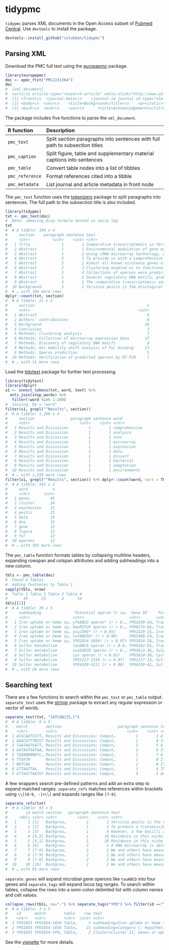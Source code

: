 
tidypmc
=======

`tidypmc` parses XML documents in the Open Access subset of [Pubmed Central](https://europepmc.org). Use `devtools` to install the package.

``` r
devtools::install_github("cstubben/tidypmc")
```

Parsing XML
-----------

Download the PMC full text using the [europepmc](https://github.com/ropensci/europepmc) package.

``` r
library(europepmc)
doc <- epmc_ftxt("PMC2231364")
doc
#  {xml_document}
#  <article article-type="research-article" xmlns:xlink="http://www.w3.org/1999/xlink">
#  [1] <front>\n  <journal-meta>\n    <journal-id journal-id-type="nlm-ta"> ...
#  [2] <body>\n  <sec>\n    <title>Background</title>\n    <p><italic>Yersi ...
#  [3] <back>\n  <ack>\n    <sec>\n      <title>Acknowledgements</title>\n  ...
```

The package includes five functions to parse the `xml_document`.

<table>
<colgroup>
<col width="17%" />
<col width="82%" />
</colgroup>
<thead>
<tr class="header">
<th align="left">R function</th>
<th align="left">Description</th>
</tr>
</thead>
<tbody>
<tr class="odd">
<td align="left"><code>pmc_text</code></td>
<td align="left">Split section paragraphs into sentences with full path to subsection titles</td>
</tr>
<tr class="even">
<td align="left"><code>pmc_caption</code></td>
<td align="left">Split figure, table and supplementary material captions into sentences</td>
</tr>
<tr class="odd">
<td align="left"><code>pmc_table</code></td>
<td align="left">Convert table nodes into a list of tibbles</td>
</tr>
<tr class="even">
<td align="left"><code>pmc_reference</code></td>
<td align="left">Format references cited into a tibble</td>
</tr>
<tr class="odd">
<td align="left"><code>pmc_metadata</code></td>
<td align="left">List journal and article metadata in front node</td>
</tr>
</tbody>
</table>

The `pmc_text` function uses the [tokenizers](https://lincolnmullen.com/software/tokenizers/) package to split paragraphs into sentences. The full path to the subsection title is also included.

``` r
library(tidypmc)
txt <- pmc_text(doc)
#  Note: removing disp-formula nested in sec/p tag
txt
#  # A tibble: 194 x 4
#     section    paragraph sentence text                                                                         
#     <chr>          <int>    <int> <chr>                                                                        
#   1 Title              1        1 Comparative transcriptomics in Yersinia pestis: a global view of environment…
#   2 Abstract           1        1 Environmental modulation of gene expression in Yersinia pestis is critical f…
#   3 Abstract           1        2 Using cDNA microarray technology, we have analyzed the global gene expressio…
#   4 Abstract           2        1 To provide us with a comprehensive view of environmental modulation of globa…
#   5 Abstract           2        2 Almost all known virulence genes of Y. pestis were differentially regulated …
#   6 Abstract           2        3 Clustering enabled us to functionally classify co-expressed genes, including…
#   7 Abstract           2        4 Collections of operons were predicted from the microarray data, and some of …
#   8 Abstract           2        5 Several regulatory DNA motifs, probably recognized by the regulatory protein…
#   9 Abstract           3        1 The comparative transcriptomics analysis we present here not only benefits o…
#  10 Background         1        1 Yersinia pestis is the etiological agent of plague, alternatively growing in…
#  # … with 184 more rows
dplyr::count(txt, section)
#  # A tibble: 21 x 2
#     section                                                  n
#     <chr>                                                <int>
#   1 Abstract                                                 8
#   2 Authors' contributions                                   6
#   3 Background                                              20
#   4 Conclusion                                               3
#   5 Methods; Clustering analysis                             7
#   6 Methods; Collection of microarray expression data       17
#   7 Methods; Discovery of regulatory DNA motifs              8
#   8 Methods; Gel mobility shift analysis of Fur binding     13
#   9 Methods; Operon prediction                               5
#  10 Methods; Verification of predicted operons by RT-PCR     7
#  # … with 11 more rows
```

Load the [tidytext](https://www.tidytextmining.com/) package for further text processing.

``` r
library(tidytext)
library(dplyr)
x1 <- unnest_tokens(txt, word, text) %>%
  anti_join(stop_words) %>%
   filter(!word %in% 1:100)
#  Joining, by = "word"
filter(x1, grepl("^Results", section))
#  # A tibble: 1,269 x 4
#     section                paragraph sentence word         
#     <chr>                      <int>    <int> <chr>        
#   1 Results and Discussion         1        1 comprehensive
#   2 Results and Discussion         1        1 analysis     
#   3 Results and Discussion         1        1 sets         
#   4 Results and Discussion         1        1 microarray   
#   5 Results and Discussion         1        1 expression   
#   6 Results and Discussion         1        1 data         
#   7 Results and Discussion         1        1 dissect      
#   8 Results and Discussion         1        1 bacterial    
#   9 Results and Discussion         1        1 adaptation   
#  10 Results and Discussion         1        1 environments 
#  # … with 1,259 more rows
filter(x1, grepl("^Results", section)) %>% dplyr::count(word, sort = TRUE)
#  # A tibble: 595 x 2
#     word           n
#     <chr>      <int>
#   1 genes         45
#   2 cluster       24
#   3 expression    21
#   4 pestis        21
#   5 data          19
#   6 dna           15
#   7 gene          15
#   8 figure        13
#   9 fur           12
#  10 operons       12
#  # … with 585 more rows
```

The `pmc_table` function formats tables by collapsing multiline headers, expanding rowspan and colspan attributes and adding subheadings into a new column.

``` r
tbls <- pmc_table(doc)
#  Found 4 tables
#  Adding footnotes to Table 1
sapply(tbls, nrow)
#  Table 1 Table 2 Table 3 Table 4 
#       39      23       4      34
tbls[[1]]
#  # A tibble: 39 x 5
#     subheading              `Potential operon (r va… `Gene ID`   `Putative or predicted functi… `Reference (s)`
#     <chr>                   <chr>                    <chr>       <chr>                          <chr>          
#   1 Iron uptake or heme sy… yfeABCD operon* (r > 0.… YPO2439-24… Transport/binding chelated ir… yfeABCD [54]   
#   2 Iron uptake or heme sy… hmuRSTUV operon (r > 0.… YPO0279-02… Transport/binding hemin        hmuRSTUV [55]  
#   3 Iron uptake or heme sy… ysuJIHG* (r > 0.95)      YPO1529-15… Iron uptake                    -              
#   4 Iron uptake or heme sy… sufABCDS* (r > 0.90)     YPO2400-24… Iron-regulated Fe-S cluster a… -              
#   5 Iron uptake or heme sy… YPO1854-1856* (r > 0.97) YPO1854-18… Iron uptake or heme synthesis? -              
#   6 Sulfur metabolism       tauABCD operon (r > 0.9… YPO0182-01… Transport/binding taurine      tauABCD [56]   
#   7 Sulfur metabolism       ssuEADCB operon (r > 0.… YPO3623-36… Sulphur metabolism             ssu operon [57]
#   8 Sulfur metabolism       cys operon (r > 0.92)    YPO3010-30… Cysteine synthesis             -              
#   9 Sulfur metabolism       YPO1317-1319 (r > 0.97)  YPO1317-13… Sulfur metabolism?             -              
#  10 Sulfur metabolism       YPO4109-4111 (r > 0.90)  YPO4109-41… Sulfur metabolism?             -              
#  # … with 29 more rows
```

Searching text
--------------

There are a few functions to search within the `pmc_text` or `pmc_table` output. `separate_text` uses the [stringr](https://stringr.tidyverse.org/) package to extract any regular expression or vector of words.

``` r
separate_text(txt, "[ATCGN]{5,}")
#  # A tibble: 9 x 5
#    match        section                         paragraph sentence text                                        
#    <chr>        <chr>                               <int>    <int> <chr>                                       
#  1 ACGCAATCGTT… Results and Discussion; Comput…         2        3 A 16 basepair (bp) box (5'-ACGCAATCGTTTTCNT…
#  2 AAACGTTTNCGT Results and Discussion; Comput…         2        4 It is very similar to the E. coli PurR box …
#  3 TGATAATGATT… Results and Discussion; Comput…         2        5 A 21 bp box (5'-TGATAATGATTATCATTATCA-3') w…
#  4 GATAATGATAA… Results and Discussion; Comput…         2        6 It is a 10-1-10 inverted repeat that resemb…
#  5 TGANNNNNNTC… Results and Discussion; Comput…         2        7 A 15 bp box (5'-TGANNNNNNTCAA-3') was found…
#  6 TTGATN       Results and Discussion; Comput…         2        8 It is a part of the E. coli Fnr box (5'-AAW…
#  7 NATCAA       Results and Discussion; Comput…         2        8 It is a part of the E. coli Fnr box (5'-AAW…
#  8 GTTAATTAA    Results and Discussion; Comput…         3        4 The ArcA regulator can recognize a relative…
#  9 GTTAATTAATGT Results and Discussion; Comput…         3        5 An ArcA-box-like sequence (5'-GTTAATTAATGT-…
```

A few wrappers search pre-defined patterns and add an extra step to expand matched ranges. `separate_refs` matches references within brackets using `\\[[0-9, -]+\\]` and expands ranges like `[7-9]`.

``` r
separate_refs(txt)
#  # A tibble: 93 x 6
#        id match section   paragraph sentence text                                                              
#     <dbl> <chr> <chr>         <int>    <int> <chr>                                                             
#   1     1 [1]   Backgrou…         1        1 Yersinia pestis is the etiological agent of plague, alternatively…
#   2     2 [2]   Backgrou…         1        3 To produce a transmissible infection, Y. pestis colonizes the fle…
#   3     3 [3]   Backgrou…         1        9 However, a few bacilli are taken up by tissue macrophages, provid…
#   4     4 [4,5] Backgrou…         1       10 Residence in this niche also facilitates the bacteria's resistanc…
#   5     5 [4,5] Backgrou…         1       10 Residence in this niche also facilitates the bacteria's resistanc…
#   6     6 [6]   Backgrou…         2        1 A DNA microarray is able to determine simultaneous changes in all…
#   7     7 [7-9] Backgrou…         2        2 We and others have measured the gene expression profiles of Y. pe…
#   8     8 [7-9] Backgrou…         2        2 We and others have measured the gene expression profiles of Y. pe…
#   9     9 [7-9] Backgrou…         2        2 We and others have measured the gene expression profiles of Y. pe…
#  10    10 [10]  Backgrou…         2        2 We and others have measured the gene expression profiles of Y. pe…
#  # … with 83 more rows
```

`separate_genes` will expand microbial gene operons like `tauABCD` into four genes and `separate_tags` will expand locus tag ranges. To search within tables, collapse the rows into a semi-colon delimited list with column names and cell values.

``` r
collapse_rows(tbls, na="-") %>% separate_tags("YPO") %>% filter(id =="YPO1855")
#  # A tibble: 3 x 5
#    id      match        table    row text                                                                      
#    <chr>   <chr>        <chr>  <int> <chr>                                                                     
#  1 YPO1855 YPO1854-1856 Table…     5 subheading=Iron uptake or heme synthesis; Potential operon (r value)=YPO1…
#  2 YPO1855 YPO1854-1856 Table…    21 subheading=Category C: Hypothetical; Gene ID=YPO1854-1856; Description=Pu…
#  3 YPO1855 YPO1854-YPO… Table…     2 Cluster=Cluster II; Genes or operons for motif discovery=hmuRSTUV, YPO068…
```

See the [vignette](https://github.com/cstubben/tidypmc/blob/master/vignettes/tidypmc.md) for more details.
